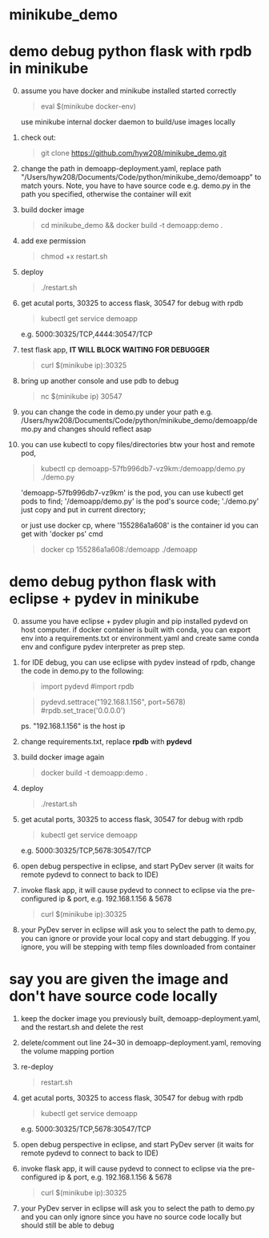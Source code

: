 # minikube_demo

# demo debug python flask with rpdb in minikube

0. assume you have docker and minikube installed started correctly  
    >eval $(minikube docker-env)

    use minikube internal docker daemon to build/use images locally
    
1. check out: 
    >git clone https://github.com/hyw208/minikube_demo.git

2. change the path in demoapp-deployment.yaml, replace path "/Users/hyw208/Documents/Code/python/minikube_demo/demoapp" to match yours. Note, you have to have source code e.g. demo.py in the path you specified, otherwise the container will exit
    
3. build docker image
    >cd minikube_demo && docker build -t demoapp:demo .

4. add exe permission
    >chmod +x restart.sh
    
5. deploy
    >./restart.sh
    
6. get acutal ports, 30325 to access flask, 30547 for debug with rpdb
    >kubectl get service demoapp
    
    e.g. 5000:30325/TCP,4444:30547/TCP

7. test flask app, **IT WILL BLOCK WAITING FOR DEBUGGER**
    >curl $(minikube ip):30325
    
8. bring up another console and use pdb to debug
    >nc $(minikube ip) 30547

9. you can change the code in demo.py under your path e.g. /Users/hyw208/Documents/Code/python/minikube_demo/demoapp/demo.py and changes should reflect asap

10. you can use kubectl to copy files/directories btw your host and remote pod, 
    >kubectl cp demoapp-57fb996db7-vz9km:/demoapp/demo.py ./demo.py
    
    'demoapp-57fb996db7-vz9km' is the pod, you can use kubectl get pods to find; 
    '/demoapp/demo.py' is the pod's source code; 
    './demo.py' just copy and put in current directory; 

    or just use docker cp, where '155286a1a608' is the container id you can get with 'docker ps' cmd
    >docker cp 155286a1a608:/demoapp ./demoapp

# demo debug python flask with eclipse + pydev in minikube

0. assume you have eclipse + pydev plugin and pip installed pydevd on host computer. if docker container is built with conda, you can export env into a requirements.txt or environment.yaml and create same conda env and configure pydev interpreter as prep step.

1. for IDE debug, you can use eclipse with pydev instead of rpdb, change the code in demo.py to the following:
    >import pydevd #import rpdb  
	
    >pydevd.settrace("192.168.1.156", port=5678) #rpdb.set_trace('0.0.0.0')
    
    ps. "192.168.1.156" is the host ip
    
2. change requirements.txt, replace **rpdb** with **pydevd**

3. build docker image again
    >docker build -t demoapp:demo .

4. deploy
    >./restart.sh

5. get acutal ports, 30325 to access flask, 30547 for debug with rpdb
    >kubectl get service demoapp
    
    e.g. 5000:30325/TCP,5678:30547/TCP

6. open debug perspective in eclipse, and start PyDev server (it waits for remote pydevd to connect to back to IDE)

7. invoke flask app, it will cause pydevd to connect to eclipse via the pre-configured ip & port, e.g. 192.168.1.156 & 5678
    >curl $(minikube ip):30325
    
8. your PyDev server in eclipse will ask you to select the path to demo.py, you can ignore or provide your local copy and start debugging. If you ignore, you will be stepping with temp files downloaded from container


# say you are given the image and don't have source code locally

1. keep the docker image you previously built, demoapp-deployment.yaml, and the restart.sh and delete the rest

2. delete/comment out line 24~30 in demoapp-deployment.yaml, removing the volume mapping portion

3. re-deploy 
    >restart.sh

4. get acutal ports, 30325 to access flask, 30547 for debug with rpdb
    >kubectl get service demoapp
    
    e.g. 5000:30325/TCP,5678:30547/TCP

5. open debug perspective in eclipse, and start PyDev server (it waits for remote pydevd to connect to back to IDE)

6. invoke flask app, it will cause pydevd to connect to eclipse via the pre-configured ip & port, e.g. 192.168.1.156 & 5678
    >curl $(minikube ip):30325

7. your PyDev server in eclipse will ask you to select the path to demo.py and you can only ignore since you have no source code locally but should still be able to debug
